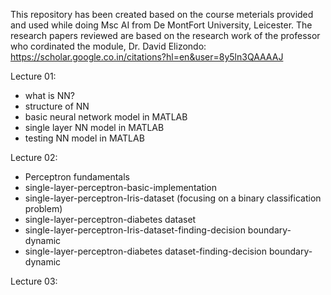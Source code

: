 This repository has been created based on the course meterials provided and used while doing Msc AI from De MontFort University, Leicester.
The research papers reviewed are based on the research work of the professor who cordinated the module, Dr. David Elizondo: https://scholar.google.co.in/citations?hl=en&user=8y5ln3QAAAAJ


Lecture 01:
  - what is NN?
  - structure of NN
  - basic neural network model in MATLAB
  - single layer NN model in MATLAB
  - testing NN model in MATLAB

Lecture 02:
  - Perceptron fundamentals
  - single-layer-perceptron-basic-implementation
  - single-layer-perceptron-Iris-dataset (focusing on a binary classification problem)
  - single-layer-perceptron-diabetes dataset
  - single-layer-perceptron-Iris-dataset-finding-decision boundary-dynamic
  - single-layer-perceptron-diabetes dataset-finding-decision boundary-dynamic

Lecture 03:


